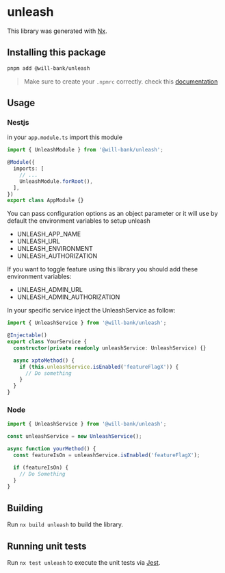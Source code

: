 # unleash

This library was generated with [Nx](https://nx.dev).

## Installing this package

```bash
pnpm add @will-bank/unleash
```

> Make sure to create your `.npmrc` correctly. check this [documentation](../../docs/NPMRC.md)

## Usage

### Nestjs

in your `app.module.ts` import this module

```ts
import { UnleashModule } from '@will-bank/unleash';

@Module({
  imports: [
    // ...
    UnleashModule.forRoot(),
  ],
})
export class AppModule {}
```

You can pass configuration options as an object parameter or it will use by default the environment variables to setup unleash

- UNLEASH_APP_NAME
- UNLEASH_URL
- UNLEASH_ENVIRONMENT
- UNLEASH_AUTHORIZATION

If you want to toggle feature using this library you should add these environment variables:

- UNLEASH_ADMIN_URL
- UNLEASH_ADMIN_AUTHORIZATION

In your specific service inject the UnleashService as follow:

```ts
import { UnleashService } from '@will-bank/unleash';

@Injectable()
export class YourService {
  constructor(private readonly unleashService: UnleashService) {}

  async xptoMethod() {
    if (this.unleashService.isEnabled('featureFlagX')) {
      // Do something
    }
  }
}
```

### Node

```ts
import { UnleashService } from '@will-bank/unleash';

const unleashService = new UnleashService();

async function yourMethod() {
  const featureIsOn = unleashService.isEnabled('featureFlagX');

  if (featureIsOn) {
    // Do Something
  }
}
```

## Building

Run `nx build unleash` to build the library.

## Running unit tests

Run `nx test unleash` to execute the unit tests via [Jest](https://jestjs.io).
